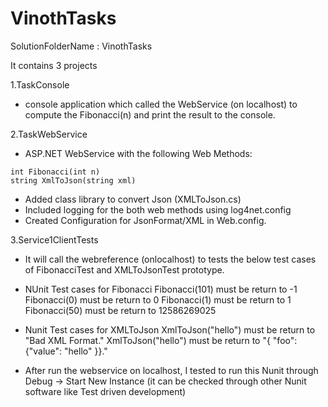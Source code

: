 # VinothTasks
SolutionFolderName : VinothTasks 

It contains 3 projects

1.TaskConsole 
   - console application which called the WebService (on localhost) to compute the Fibonacci(n) and print the result to the console. 

2.TaskWebService
   - ASP.NET WebService with the following Web Methods:

	int Fibonacci(int n)
	string XmlToJson(string xml)
   - Added class library to convert Json (XMLToJson.cs)
   - Included logging for the both web methods using log4net.config
   - Created Configuration for JsonFormat/XML in Web.config.

3.Service1ClientTests 
   - It will call the webreference (onlocalhost) to tests the below test cases of FibonacciTest and XMLToJsonTest prototype. 

   - NUnit Test cases for Fibonacci
	Fibonacci(101) must be return to -1
	Fibonacci(0) must be return to 0
	Fibonacci(1) must be return to 1
	Fibonacci(50) must be return to 12586269025

   - Nunit Test cases for XMLToJson
	XmlToJson("<foo>hello</bar>") must be return to "Bad XML Format."
	XmlToJson("<foo>hello</foo>") must be return to "{ "foo": {"value": "hello" }}."

   - After run the webservice on localhost, I tested to run this Nunit through Debug -> Start New Instance (it can be checked through other Nunit software like Test driven development)
